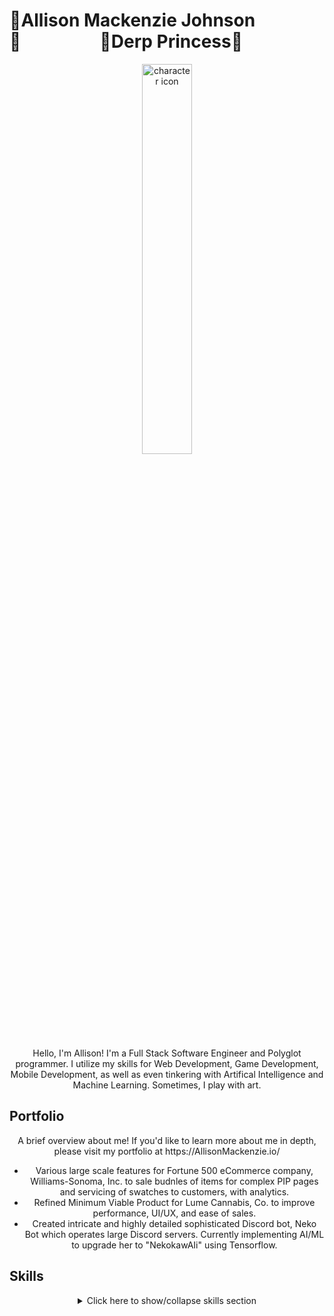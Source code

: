 # 🎀Allison Mackenzie Johnson🎀&nbsp;&nbsp;&nbsp;&nbsp;&nbsp;&nbsp;&nbsp;&nbsp;&nbsp;&nbsp;&nbsp;&nbsp;&nbsp;&nbsp;&nbsp;&nbsp;&nbsp;&nbsp;&nbsp;🎀Derp Princess🎀

<div align="center">
  <img alt="character icon" src="https://github.com/DerpPrincess/derpprincess/assets/36901824/1e1994b4-ec82-45fb-9ad4-09638d783cdd" width="40%"/>
</div>

<div align="center">
<p>Hello, I'm Allison! I'm a Full Stack Software Engineer and Polyglot programmer. I utilize my skills for Web Development, Game Development, Mobile Development, as well as even tinkering with Artifical Intelligence and Machine Learning. Sometimes, I play with art.</p>
</div>

## Portfolio
<div align="center">
  <p>A brief overview about me! If you'd like to learn more about me in depth, please visit my portfolio at https://AllisonMackenzie.io/</p>
  <ul>
    <li>Various large scale features for Fortune 500 eCommerce company, Williams-Sonoma, Inc. to sale budnles of items for complex PIP pages and servicing of swatches to customers, with analytics.</li>
    <li>Refined Minimum Viable Product for Lume Cannabis, Co. to improve performance, UI/UX, and ease of sales.</li>
    <li>Created intricate and highly detailed sophisticated Discord bot, Neko Bot which operates large Discord servers. Currently implementing AI/ML to upgrade her to "NekokawAIi" using Tensorflow.</li>
  </ul>
</div>

## Skills
<div align="center">
  <details>
    <summary>Click here to show/collapse skills section</summary>
    <details open>
      <summary>Programming Languages</summary>
      <img alt="Programming Languages" src="https://skillicons.dev/icons?i=js,ts,java,python,c,cpp,cs,go,lua,)" />
    </details>

  <details open>
    <summary>Program Development</summary>
    <img alt="Program Development" src="https://skillicons.dev/icons?i=nodejs,pytorch,tensorflow,)" />
  </details>

  <details open>
    <summary>Web Development</summary>
    <img alt="Web Development" src="https://skillicons.dev/icons?i=react,vue,vercel,vite,redux,html,css,sass,tailwind,spring,maven,mongodb,mysql,postgres,postman)" />
  </details>

  <details open>
    <summary>Game Development</summary>
    <img alt="Game Development" src="https://skillicons.dev/icons?i=unity,unreal" />
  </details>

  <details open>
    <summary>Mobile Development</summary>
    <img alt="Mobile Development" src="https://skillicons.dev/icons?i=swift" />
  </details>

  <details open>
    <summary>Misc Development</summary>
    <img alt="Misc Development" src="https://skillicons.dev/icons?i=bots,discord,docker,figma,firebase,git,github,gitlab,eclipse,idea,visualstudio,vscode,jenkins,jest,netlify,nextjs,powershell,md,graphql" />
  </details>

  <details open>
    <summary>Cloud</summary>
    <img alt="Cloud" src="https://skillicons.dev/icons?i=aws,azure" />
  </details>

  <details open>
    <summary>Art</summary>
    <img alt="Art" src="https://skillicons.dev/icons?i=ae,blender,ps" />
  </details>
  </details>
</div>
